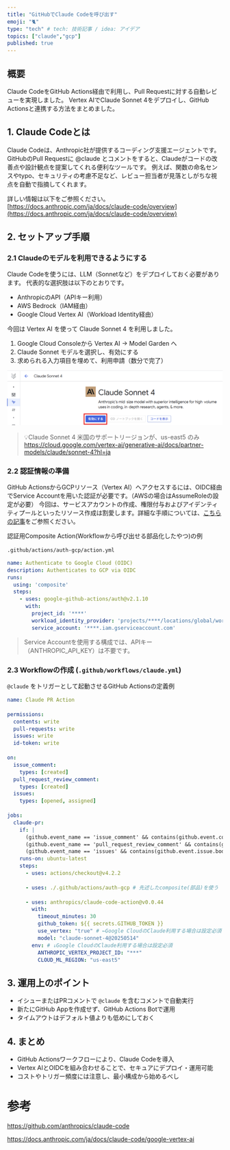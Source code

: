 ```yaml
---
title: "GitHubでClaude Codeを呼び出す"
emoji: "🐈"
type: "tech" # tech: 技術記事 / idea: アイデア
topics: ["claude","gcp"]
published: true
---
```


## 概要

Claude CodeをGitHub Actions経由で利用し、Pull Requestに対する自動レビューを実現しました。
Vertex AIでClaude Sonnet 4をデプロイし、GitHub Actionsと連携する方法をまとめました。

## 1. Claude Codeとは

Claude Codeは、Anthropic社が提供するコーディング支援エージェントです。
GitHubのPull Requestに @claude とコメントをすると、Claudeがコードの改善点や設計観点を提案してくれる便利なツールです。
例えば、関数の命名センスやtypo、セキュリティの考慮不足など、レビュー担当者が見落としがちな視点を自動で指摘してくれます。

詳しい情報は以下をご参照ください。
[https://docs.anthropic.com/ja/docs/claude-code/overview](https://docs.anthropic.com/ja/docs/claude-code/overview)


## 2. セットアップ手順

### 2.1 Claudeのモデルを利用できるようにする

Claude Codeを使うには、LLM（Sonnetなど）をデプロイしておく必要があります。
代表的な選択肢は以下のとおりです。

* AnthropicのAPI（APIキー利用）
* AWS Bedrock（IAM経由）
* Google Cloud Vertex AI（Workload Identity経由）

今回は Vertex AI を使って Claude Sonnet 4 を利用しました。

1. Google Cloud Consoleから Vertex AI → Model Garden へ
2. Claude Sonnet モデルを選択し、有効にする
3. 求められる入力項目を埋めて、利用申請（数分で完了）

![img](/images/enable-vertex-ai-claude.png)

> 💡Claude Sonnet 4 米国のサポートリージョンが、us-east5 のみ
> https://cloud.google.com/vertex-ai/generative-ai/docs/partner-models/claude/sonnet-4?hl=ja


### 2.2 認証情報の準備

GitHub ActionsからGCPリソース（Vertex AI）へアクセスするには、OIDC経由でService Accountを用いた認証が必要です。（AWSの場合はAssumeRoleの設定が必要）
今回は、サービスアカウントの作成、権限付与およびアイデンティティプールといったリソース作成は割愛します。詳細な手順については、[こちらの記事](https://zenn.dev/takaha4k/articles/add-github-oidc)をご参照ください。


認証用Composite Action(Workflowから呼び出せる部品化したやつ)の例

`.github/actions/auth-gcp/action.yml`

```yaml
name: Authenticate to Google Cloud (OIDC)
description: Authenticates to GCP via OIDC
runs:
  using: 'composite'
  steps:
    - uses: google-github-actions/auth@v2.1.10
      with:
        project_id: '****'
        workload_identity_provider: 'projects/****/locations/global/workloadIdentityPools/github-actions/providers/***'
        service_account: '****.iam.gserviceaccount.com'
```

> Service Accountを使用する構成では、APIキー（ANTHROPIC_API_KEY）は不要です。

### 2.3 Workflowの作成 (`.github/workflows/claude.yml`)

`@claude` をトリガーとして起動させるGitHub Actionsの定義例

```yaml
name: Claude PR Action

permissions:
  contents: write
  pull-requests: write
  issues: write
  id-token: write

on:
  issue_comment:
    types: [created]
  pull_request_review_comment:
    types: [created]
  issues:
    types: [opened, assigned]

jobs:
  claude-pr:
    if: |
      (github.event_name == 'issue_comment' && contains(github.event.comment.body, '@claude')) ||
      (github.event_name == 'pull_request_review_comment' && contains(github.event.comment.body, '@claude')) ||
      (github.event_name == 'issues' && contains(github.event.issue.body, '@claude'))
    runs-on: ubuntu-latest
    steps:
      - uses: actions/checkout@v4.2.2

      - uses: ./.github/actions/auth-gcp # 先述したcomposite(部品)を使う

      - uses: anthropics/claude-code-action@v0.0.44
        with:
          timeout_minutes: 30
          github_token: ${{ secrets.GITHUB_TOKEN }}
          use_vertex: "true" # ←Google CloudのClaude利用する場合は設定必須
          model: "claude-sonnet-4@20250514"
        env: # ↓Google CloudのClaude利用する場合は設定必須
          ANTHROPIC_VERTEX_PROJECT_ID: "***"
          CLOUD_ML_REGION: "us-east5"
```

## 3. 運用上のポイント

* イシューまたはPRコメントで `@claude` を含むコメントで自動実行
* 新たにGitHub Appを作成せず、GitHub Actions Botで運用
* タイムアウトはデフォルト値よりも低めにしておく

## 4. まとめ

* GitHub Actionsワークフローにより、Claude Codeを導入
* Vertex AIとOIDCを組み合わせることで、セキュアにデプロイ・運用可能
* コストやトリガー頻度には注意し、最小構成から始めるべし

# 参考

https://github.com/anthropics/claude-code

https://docs.anthropic.com/ja/docs/claude-code/google-vertex-ai
